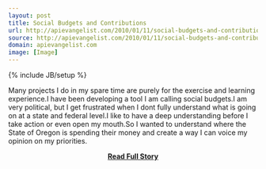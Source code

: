 ```yaml
---
layout: post
title: Social Budgets and Contributions
url: http://apievangelist.com/2010/01/11/social-budgets-and-contributions/
source: http://apievangelist.com/2010/01/11/social-budgets-and-contributions/
domain: apievangelist.com
image: [Image]
---
```

{% include JB/setup %}<p>Many projects I do in my spare time are purely for the exercise and learning experience.I have been developing a tool I am calling social budgets.I am very political, but I get frustrated when I dont fully understand what is going on at a state and federal level.I like to have a deep understanding before I take action or even open my mouth.So I wanted to understand where the State of Oregon is spending their money and create a way I can voice my opinion on my priorities.</p>
<center><p><a href="http://apievangelist.com/2010/01/11/social-budgets-and-contributions/" style='padding:25px; font-sze:18px; font-weight: bold;'>Read Full Story</a></p></center>
